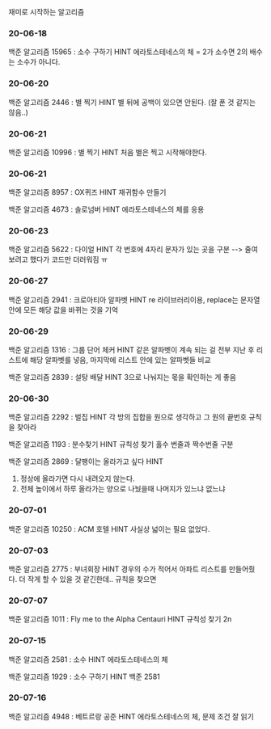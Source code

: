 재미로 시작하는 알고리즘

### 20-06-18
백준 알고리즘 15965 : 소수 구하기 
HINT 에라토스테네스의 체 = 2가 소수면 2의 배수는 소수가 아니다.

### 20-06-20
백준 알고리즘 2446 : 별 찍기
HINT 별 뒤에 공백이 있으면 안된다. (잘 푼 것 같지는 않음..)

### 20-06-21
백준 알고리즘 10996 : 별 찍기
HINT 처음 별은 찍고 시작해야한다.

### 20-06-21
백준 알고리즘 8957 : OX퀴즈
HINT 재귀함수 만들기

백준 알고리즘 4673 : 솔로넘버
HINT 에라토스테네스의 체를 응용

### 20-06-23
백준 알고리즘 5622 : 다이얼
HINT 각 번호에 4자리 문자가 있는 곳을 구분
--> 줄여보려고 했다가 코드만 더러워짐 ㅠ

### 20-06-27
백준 알고리즘 2941 : 크로아티아 알파벳
HINT re 라이브러리이용, replace는 문자열 안에 모든 해당 값을 바뀌는 것을 기억

### 20-06-29
백준 알고리즘 1316 : 그룹 단어 체커
HINT 같은 알파벳이 계속 되는 걸 전부 지난 후 리스트에 해당 알파벳를 넣음, 마지막에 리스트 안에 있는 알파벳들 비교

백준 알고리즘 2839 : 설탕 배달
HINT 3으로 나눠지는 몫을 확인하는 게 좋음

### 20-06-30
백준 알고리즘 2292 : 벌집
HINT 각 방의 집합을 원으로 생각하고 그 원의 끝번호 규칙을 찾아라

백준 알고리즘 1193 : 분수찾기
HINT 규칙성 찾기 홀수 번줄과 짝수번줄 구분

백준 알고리즘 2869 : 달팽이는 올라가고 싶다
HINT
1. 정상에 올라가면 다시 내려오지 않는다.
2. 전체 높이에서 하루 올라가는 양으로 나눴을때 나머지가 있느냐 없느냐

### 20-07-01
백준 알고리즘 10250 : ACM 호텔
HINT 사실상 넓이는 필요 없었다.

### 20-07-03
백준 알고리즘 2775 : 부녀회장
HINT 경우의 수가 적어서 아파트 리스트를 만들어줬다. 더 작게 할 수 있을 것 같긴한데.. 규칙을 찾으면

### 20-07-07
백준 알고리즘 1011 : Fly me to the Alpha Centauri
HINT 규칙성 찾기 2n

### 20-07-15
백준 알고리즘 2581 : 소수
HINT 에라토스테네스의 체

백준 알고리즘 1929 : 소수 구하기
HINT 백준 2581

### 20-07-16
백준 알고리즘 4948 : 베트르랑 공준
HINT 에라토스테네스의 체, 문제 조건 잘 읽기